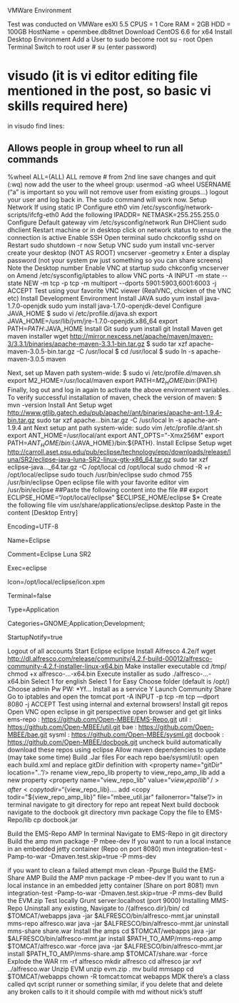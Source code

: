 VMWare Environment

Test was conducted on VMWare esXI 5.5
CPUS = 1 Core
RAM = 2GB
HDD = 100GB
HostName = openmbee.db8tnet
Download CentOS 6.6 for x64
Install Desktop Environment
Add a User to sudo
become root
su - root
<enter root pw>
Open Terminal
Switch to root user # su (enter password)
# visudo (it is vi editor editing file mentioned in the post, so basic vi skills required here)
in visudo find lines:
## Allows people in group wheel to run all commands
%wheel ALL=(ALL) ALL
remove # from 2nd line
save changes and quit (:wq)
now add the user to the wheel group:
usermod -aG wheel USERNAME 
(“a” is important so you will not remove user from existing groups…)
logout your user and log back in. The sudo command will work now.
Setup Network
If using static IP
Configure eth0
vim /etc/sysconfig/network-scripts/ifcfg-eth0
Add the following
IPADDR=<your ip>
NETMASK=255.255.255.0
Configure Default gateway
vim /etc/sysconfig/network
Run DHClient
sudo dhclient
Restart machine or in desktop click on network status to ensure the connection is active
Enable SSH
Open terminal
sudo chckconfig sshd on
Restart
sudo shutdown -r now
Setup VNC
sudo yum install vnc-server
create your desktop (NOT AS ROOT)
vncserver -geometry <Width>x<Height>
Enter a display password (not your system pw just something so you can share screens)
Note the Desktop number
Enable VNC at startup
sudo chkconfig vncserver on
Amend /etc/sysconfig/iptables to allow VNC ports
-A INPUT -m state --state NEW -m tcp -p tcp -m multiport --dports 5901:5903,6001:6003 -j ACCEPT
Test using your favorite VNC viewer (RealVNC, chicken of the VNC etc)
Install Development Environment
Install JAVA
sudo yum install java-1.7.0-openjdk
sudo yum install java-1.7.0-openjdk-devel
Configure JAVA_HOME
$ sudo vi /etc/profile.d/java.sh
export JAVA_HOME=/usr/lib/jvm/jre-1.7.0-openjdk.x86_64
export PATH=$PATH:$JAVA_HOME
Install Git
sudo yum install git
Install Maven
get maven installer
wget http://mirror.nexcess.net/apache/maven/maven-3/3.3.1/binaries/apache-maven-3.3.1-bin.tar.gz
$ sudo tar xzf apache-maven-3.0.5-bin.tar.gz -C /usr/local
$ cd /usr/local
$ sudo ln -s apache-maven-3.0.5 maven

Next, set up Maven path system-wide:
$ sudo vi /etc/profile.d/maven.sh
export M2_HOME=/usr/local/maven
export PATH=${M2_HOME}/bin:${PATH}
Finally, log out and log in again to activate the above environment variables.
To verify successful installation of maven, check the version of maven:
$ mvn -version 
Install Ant
Setup
wget http://www.gtlib.gatech.edu/pub/apache//ant/binaries/apache-ant-1.9.4-bin.tar.gz
sudo tar xzf apache…bin.tar.gz -C /usr/local
ln -s apache-ant-1.9.4 ant
Next setup ant path system-wide:
sudo vim /etc/profile.d/ant.sh
export ANT_HOME=/usr/local/ant
export ANT_OPTS="-Xmx256M"
export PATH=${ANT_HOME}/bin:${JAVA_HOME}/bin:${PATH}.
Install Eclipse
Setup
wget http://carroll.aset.psu.edu/pub/eclipse/technology/epp/downloads/release/luna/SR2/eclipse-java-luna-SR2-linux-gtk-x86_64.tar.gz
sudo tar xzf eclipse-java…_64.tar.gz -C /opt/local
cd /opt/local
sudo chmod -R +r /opt/local/eclipse
sudo touch /usr/bin/eclipse
sudo chmod 755 /usr/bin/eclipse
Open eclipse file with your favorite editor
vim /usr/bin/eclipse
##Paste the following content into the file ##
export ECLIPSE_HOME=“/opt/local/eclipse”
$ECLIPSE_HOME/eclipse $*
Create the following file 
vim usr/share/applications/eclipse.desktop
Paste in the content
[Desktop Entry]

Encoding=UTF-8

Name=Eclipse

Comment=Eclipse Luna SR2 

Exec=eclipse

Icon=/opt/local/eclipse/icon.xpm

Terminal=false

Type=Application

Categories=GNOME;Application;Development;

StartupNotify=true

Logout of all accounts
Start Eclipse
eclipse
Install Alfresco 4.2e/f
wget http://dl.alfresco.com/release/community/4.2.f-build-00012/alfresco-community-4.2.f-installer-linux-x64.bin
Make installer executable
cd /tmp/
chmod +x alfresco-…-x64.bin
Execute installer as sudo
./alfresco-…-x64.bin
Select 1 for english
Select 1 for Easy
Choose folder (default is /opt/)
Choose admin Pw
PW: *Yf…
Install as a service Y
Launch Community Share
Go to iptables and open the tomcat port
-A INPUT -p tcp -m tcp —dport 8080 -j ACCEPT
Test using internal and external browsers!
Install git repos
Open VNC
open eclipse in git perspective
open browser and get git links
ems-repo : https://github.com/Open-MBEE/EMS-Repo.git
util : https://github.com/Open-MBEE/util.git 
bae : https://github.com/Open-MBEE/bae.git
sysml : https://github.com/Open-MBEE/sysml.git
docbook : https://github.com/Open-MBEE/docbook.git
uncheck build automatically
download these repos using eclipse
Allow maven dependencies to update (may take some time)
Build .Jar files
For each repo bae/sysml/util:
open each build.xml and replace gitDir definition with
<property name="gitDir" location="..”/>
rename view_repo_lib property to view_repo_amp_lib
add a new property
<property name="view_repo_lib" value="${view_repo}/lib”/>
after <copy todir=“${view_repo_lib}…. add
<copy todir="${view_repo_amp_lib}" file="mbee_util.jar" failonerror="false”/>
in terminal
navigate to git directory for repo
ant
repeat
Next build docbook
navigate to the docbook git directory
mvn package
Copy the file to EMS-Repo/lib
cp docbook.jar

Build the EMS-Repo AMP
In terminal
Navigate to EMS-Repo in git directory
Build the amp
mvn package -P mbee-dev
If you want to run a local instance in an embedded jetty container (Repo on port  8080)
mvn integration-test -Pamp-to-war -Dmaven.test.skip=true -P mms-dev

if you want to clean a failed attempt
mvn clean -Ppurge
Build the EMS-Share AMP
Build the AMP
mvn package -P mbee-dev
If you want to run a local instance in an embedded jetty container (Share on port  8081)
mvn integration-test -Pamp-to-war -Dmaven.test.skip=true -P mms-dev
Build the EVM.zip
Test locally Grunt server:localhost (port 9000)
Installing MMS-Repo
Uninstall any existing, Navigate to /{alfresco.dir}/bin/
cd $TOMCAT/webapps
java -jar $ALFRESCO/bin/alfresco-mmt.jar uninstall mms-repo alfresco.war
java -jar $ALFRESCO/bin/alfresco-mmt.jar uninstall mms-share share.war
Install the amps
cd $TOMCAT/webapps
java -jar $ALFRESCO/bin/alfresco-mmt.jar install $PATH_TO_AMP/mms-repo.amp $TOMCAT/alfresco.war -force
java -jar $ALFRESCO/bin/alfresco-mmt.jar install $PATH_TO_AMP/mms-share.amp $TOMCAT/share.war -force
Explode the WAR
rm -rf alfresco
mkdir alfresco
cd alfresco
jar xvf ../alfresco.war
Unzip EVM
unzip evm.zip .
mv build mmsapp
cd $TOMCAT/webapps
chown -R tomcat:tomcat webapps
MDK
there’s a class called qvt script runner or something similar, if you delete that and delete any broken calls to it it should compile with md without nick’s stuff
